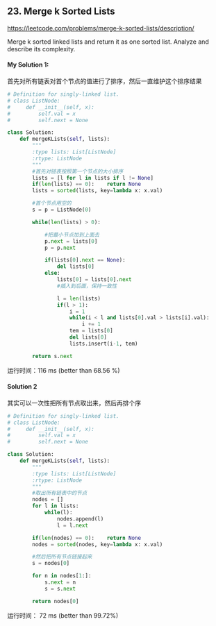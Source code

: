 ## 23. Merge k Sorted Lists

https://leetcode.com/problems/merge-k-sorted-lists/description/

Merge k sorted linked lists and return it as one sorted list. Analyze and describe its complexity.

#### My Solution 1:

首先对所有链表对首个节点的值进行了排序，然后一直维护这个排序结果

```python
# Definition for singly-linked list.
# class ListNode:
#     def __init__(self, x):
#         self.val = x
#         self.next = None

class Solution:
    def mergeKLists(self, lists):
        """
        :type lists: List[ListNode]
        :rtype: ListNode
        """
        #首先对链表按照第一个节点的大小排序        
        lists = [l for l in lists if l != None]
        if(len(lists) == 0):    return None
        lists = sorted(lists, key=lambda x: x.val)

        #首个节点用空的
        s = p = ListNode(0)

        while(len(lists) > 0):

            #把最小节点加到上面去
            p.next = lists[0]
            p = p.next

            if(lists[0].next == None):
                del lists[0]
            else:
                lists[0] = lists[0].next
                #插入到后面，保持一致性

                l = len(lists)
                if(l > 1):
                    i = 1
                    while(i < l and lists[0].val > lists[i].val):
                        i += 1
                    tem = lists[0]
                    del lists[0]
                    lists.insert(i-1, tem)

        return s.next
```

运行时间：116 ms (better than 68.56 %)


#### Solution 2

其实可以一次性把所有节点取出来，然后再排个序

```python
# Definition for singly-linked list.
# class ListNode:
#     def __init__(self, x):
#         self.val = x
#         self.next = None

class Solution:
    def mergeKLists(self, lists):
        """
        :type lists: List[ListNode]
        :rtype: ListNode
        """
        #取出所有链表中的节点
        nodes = []
        for l in lists:
            while(l):
                nodes.append(l)
                l = l.next

        if(len(nodes) == 0):    return None
        nodes = sorted(nodes, key=lambda x: x.val)

        #然后把所有节点链接起来
        s = nodes[0]

        for n in nodes[1:]:
            s.next = n
            s = s.next

        return nodes[0]
```

运行时间： 72 ms (better than 99.72%)
